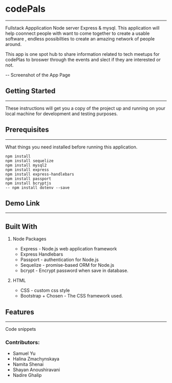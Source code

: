 # codePals
<hr />
Fullstack Appplication Node server Express &amp; mysql. 
This application will help coonnect people with want to come together to create a usable software , endless possibilties to create an amazing network of people around. 

This app is one spot hub to share information related to tech meetups for codePlas to broswer through the events and slect if they are interested or not. 

-- Screenshot of the App Page  

## Getting Started
<hr/>
These instructions will get you a copy of the project up and running on your local machine for development and testing purposes.

## Prerequisites
<hr />
What things you need installed before running this application.

    npm install 
    npm install sequelize 
    npm install mysql2
    npm install express 
    npm install express-handlebars 
    npm install passport
    npm install bcryptjs
    -- npm install dotenv --save


## Demo Link 
<hr /> 

## Built With 
1. Node Packages 
    * Express - Node.js web application framework
     * Express Handlebars 
     * Passport - authentication for Node.js
     * Sequelize - promise-based ORM for Node.js
     * bcrypt - Encrypt password when save in database.
    
 2. HTML
    * CSS - custom css style 
    * Bootstrap + Chosen   - The CSS framework used.


## Features 
<hr/> 

Code snippets 

### Contributors: 
* Samuel Yu
* Halina Zmachynskaya
* Namita Shenai 
* Shayan Anoushiravani
* Nadire Ghalip